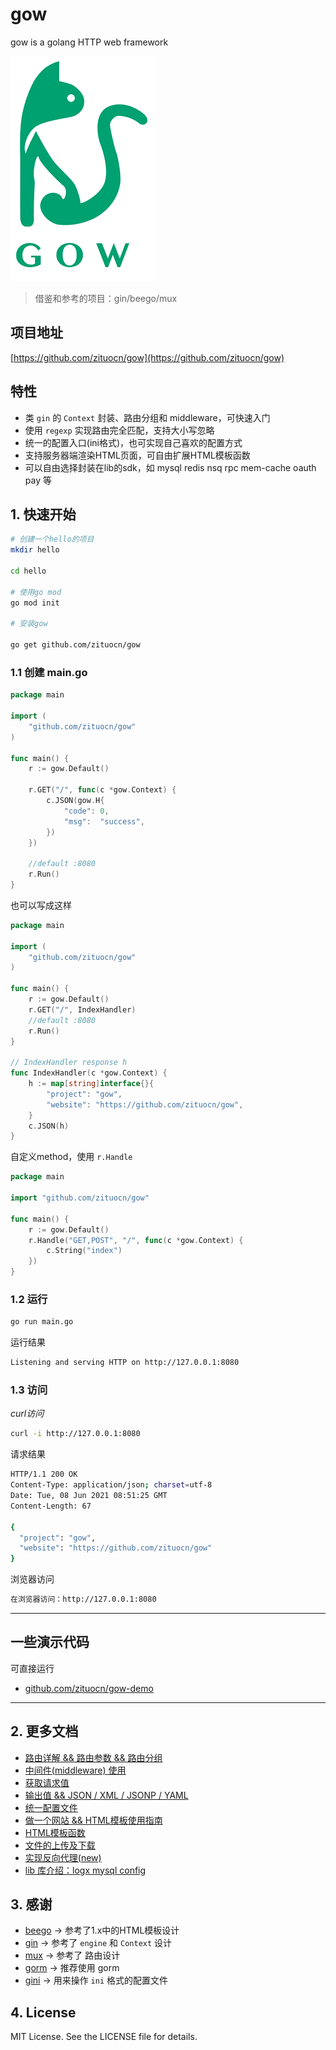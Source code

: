 # gow
gow is a golang HTTP web framework

![gow logo](docs/logo.png)


> 借鉴和参考的项目：gin/beego/mux

## 项目地址

[https://github.com/zituocn/gow](https://github.com/zituocn/gow)

## 特性

* 类 `gin` 的 `Context` 封装、路由分组和 middleware，可快速入门
* 使用 `regexp` 实现路由完全匹配，支持大小写忽略
* 统一的配置入口(ini格式)，也可实现自己喜欢的配置方式
* 支持服务器端渲染HTML页面，可自由扩展HTML模板函数
* 可以自由选择封装在lib的sdk，如 mysql redis nsq rpc mem-cache oauth pay 等

## 1. 快速开始

```sh
# 创建一个hello的项目
mkdir hello

cd hello

# 使用go mod
go mod init

# 安装gow

go get github.com/zituocn/gow
```

### 1.1 创建 main.go

```go
package main

import (
	"github.com/zituocn/gow"
)

func main() {
	r := gow.Default()

	r.GET("/", func(c *gow.Context) {
		c.JSON(gow.H{
			"code": 0,
			"msg":  "success",
		})
	})

	//default :8080
	r.Run()
}
```

也可以写成这样

```go
package main

import (
	"github.com/zituocn/gow"
)

func main() {
	r := gow.Default()
	r.GET("/", IndexHandler)
	//default :8080
	r.Run()
}

// IndexHandler response h
func IndexHandler(c *gow.Context) {
	h := map[string]interface{}{
		"project": "gow",
		"website": "https://github.com/zituocn/gow",
	}
	c.JSON(h)
}
```

自定义method，使用 `r.Handle`

```go
package main

import "github.com/zituocn/gow"

func main() {
	r := gow.Default()
	r.Handle("GET,POST", "/", func(c *gow.Context) {
		c.String("index")
	})
}
```

### 1.2 运行

```sh
go run main.go
```

运行结果

```sh
Listening and serving HTTP on http://127.0.0.1:8080
```

### 1.3 访问

*curl访问*

```sh
curl -i http://127.0.0.1:8080
```

请求结果

```sh
HTTP/1.1 200 OK
Content-Type: application/json; charset=utf-8
Date: Tue, 08 Jun 2021 08:51:25 GMT
Content-Length: 67

{
  "project": "gow",
  "website": "https://github.com/zituocn/gow"
}
```

浏览器访问

```sh
在浏览器访问：http://127.0.0.1:8080
```

---

## 一些演示代码

可直接运行

* [github.com/zituocn/gow-demo](https://github.com/zituocn/gow-demo)

---

## 2. 更多文档

* [路由详解 && 路由参数 && 路由分组](https://github.com/zituocn/gow/blob/main/docs/route.md)
* [中间件(middleware) 使用](https://github.com/zituocn/gow/blob/main/docs/middleware.md)
* [获取请求值](https://github.com/zituocn/gow/blob/main/docs/request.md)
* [输出值 && JSON / XML / JSONP / YAML](https://github.com/zituocn/gow/blob/main/docs/response.md)
* [统一配置文件](https://github.com/zituocn/gow/blob/main/docs/config.md)
* [做一个网站 && HTML模板使用指南](https://github.com/zituocn/gow/blob/main/docs/website.md)
* [HTML模板函数](https://github.com/zituocn/gow/blob/main/docs/html.md)
* [文件的上传及下载](https://github.com/zituocn/gow/blob/main/docs/upload.md)
* [实现反向代理(new)](https://github.com/zituocn/gow/blob/main/docs/proxy.md)
* [lib 库介绍：logx mysql config ](https://github.com/zituocn/logx)

## 3. 感谢

* [beego](https://github.com/beego/beego) -> 参考了1.x中的HTML模板设计
* [gin](https://github.com/gin-gonic/gin) -> 参考了 `engine` 和 `Context` 设计
* [mux](https://github.com/gorilla/mux)   -> 参考了 路由设计
* [gorm](https://github.com/go-gorm/gorm) -> 推荐使用 gorm
* [gini](https://github.com/gkzy/gini)     -> 用来操作 `ini` 格式的配置文件

## 4. License

MIT License. See the LICENSE file for details.



